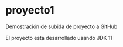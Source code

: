 # proyecto1
Demostración de subida de proyecto a GitHub

El proyecto esta desarrollado usando JDK 11
